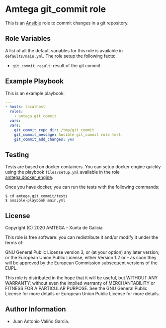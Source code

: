 # Amtega git_commit role

This is an [Ansible](http://www.ansible.com) role to commit changes in a git repository.

## Role Variables

A list of all the default variables for this role is available in `defaults/main.yml`. The role setup the following facts:

- `git_commit_result`: result of the git commit

## Example Playbook

This is an example playbook:

``` yaml
---
- hosts: localhost
  roles:  
    - amtega.git_commit
  vars:    
  vars:
    git_commit_repo_dir: /tmp/git_commit
    git_commit_message: Ansible git_commit role test.
    git_commit_add_changes: yes
```

## Testing

Tests are based on docker containers. You can setup docker engine quickly using the playbook `files/setup.yml` available in the role [amtega.docker_engine](https://galaxy.ansible.com/amtega/docker_engine).

Once you have docker, you can run the tests with the following commands:

```shell
$ cd amtega.git_commit/tests
$ ansible-playbook main.yml
```

## License

Copyright (C) 2020 AMTEGA - Xunta de Galicia

This role is free software: you can redistribute it and/or modify it under the terms of:

GNU General Public License version 3, or (at your option) any later version; or the European Union Public License, either Version 1.2 or – as soon they will be approved by the European Commission ­subsequent versions of the EUPL.

This role is distributed in the hope that it will be useful, but WITHOUT ANY WARRANTY; without even the implied warranty of MERCHANTABILITY or FITNESS FOR A PARTICULAR PURPOSE.  See the GNU General Public License for more details or European Union Public License for more details.

## Author Information

- Juan Antonio Valiño García.
